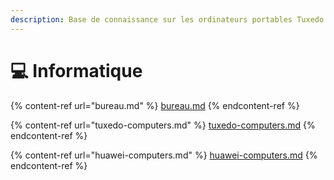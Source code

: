 ```yaml
---
description: Base de connaissance sur les ordinateurs portables Tuxedo et Huawei
---
```


# 💻 Informatique

{% content-ref url="bureau.md" %}
[bureau.md](bureau.md)
{% endcontent-ref %}

{% content-ref url="tuxedo-computers.md" %}
[tuxedo-computers.md](tuxedo-computers.md)
{% endcontent-ref %}

{% content-ref url="huawei-computers.md" %}
[huawei-computers.md](huawei-computers.md)
{% endcontent-ref %}
